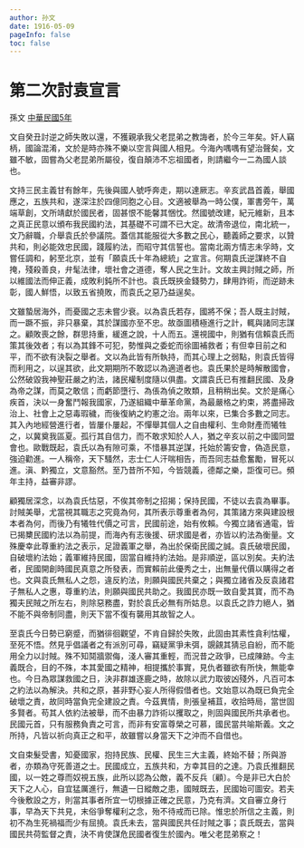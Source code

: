 ```yaml
---
author: 孙文
date: 1916-05-09
pageInfo: false
toc: false
---
```


<div class="heti heti--vertical">

# 第二次討袁宣言

孫文 <a href="#" title="（1916年）5月9日">中華民國5年</a>

文自癸丑討逆之師失敗以還，不獲親承我父老昆弟之教誨者，於今三年矣。奸人竊柄，國論混淆，文於是時亦殊不樂以空言與國人相見。今海內喁喁有望治聲矣，文雖不敏，固嘗為父老昆弟所屬役，復自顛沛不忘祖國者，則請繼今一二為國人談也。

文持三民主義甘有餘年，先後與國人號呼奔走，期以達厥志。辛亥武昌首義，舉國應之，五族共和，遂深注於四億同胞之心目。文適被舉為一時公僕，軍書旁午，萬端草創，文所靖獻於國民者，固甚恨不能馨其悃忱。然國號改建，紀元維新，且本之真正民意以頒布我民國約法，其基礎不可謂不已大定。故清帝退位，南北統一，文乃辭職，介舉袁氏於參議院。蓋信其能服從大多數之民心，聽義師之要求，以贊共和，則必能效忠民國，踐履約法，而昭守其信誓也。當南北兩方情志未孚時，文嘗任調和，躬至北京，並有「願袁氏十年為總統」之宣言。何期袁氏逆謀終不自掩，殘殺善良，弁髦法律，壞社會之道德，奪人民之生計。文故主興討賊之師，所以維國法而伸正義，成敗利鈍所不計也。袁氏既挾金錢勢力，肆用詐術，而逆跡未彰，國人鮮悟，以致五省撓敗，而袁氏之惡乃益逞矣。

文雖蟄居海外，而憂國之志未嘗少衰。以為袁氏若存，國將不保；吾人既主討賊，而一蹶不振，非只暴棄，其於謀國亦至不忠。故亟圖積極進行之計，輒與諸同志謀之。顧敗喪之餘，群思持重，緩進之說，十人而五。還視國中，則猶有信賴袁氏而策其後效者；有以為其鋒不可犯，勢惟與之委蛇而徐圖補救者；有但幸目前之和平，而不欲有決裂之舉者。文以為此皆有所執持，而其心理上之弱點，則袁氏皆得而利用之，以逞其欲，此文期期所不敢認以為適道者也。袁氏果於是時解散國會，公然破毀我神聖莊嚴之約法，諸民權制度隨以俱盡。文謂袁氏已有推翻民國、及身為帝之謀，而莫之敢信；而虧節墮行、為倀為偵之敗類，且稍稍出矣。文於是痛心疾首，決以一身奮鬥報我國家，乃遂組織中華革命黨，為最嚴格之約束，將盡掃政治上、社會上之惡毒瑕穢，而後復納之約憲之治。兩年以來，已集合多數之同志。其入內地經營進行者，皆屢仆屢起，不憚舉其個人之自由權利、生命財產而犧牲之，以冀奠我區夏。孤行其自信力，而不敢求知於人人，猶之辛亥以前之中國同盟會也。歐戰既起，袁氏以為有隙可乘，不惜暴其逆謀，托始於籌安會，偽造民意，強迫勸進。一人稱帝，天下騷然，志士仁人汗喘相告，而吾同志益愈奮勵，冒死以進。滇、黔獨立，文意豁然。至乃昔所不知，今皆競義，德鄰之樂，詎復可已。頻年主持，益審非謬。

顧獨居深念，以為袁氏怙惡，不俟其帝制之招揭；保持民國，不徒以去袁為畢事。討賊美舉，尤當視其職志之究竟為何，其所表示尊重者為何，其策諸方來與建設根本者為何，而後乃有犧牲代價之可言，民國前途，始有攸賴。今獨立諸省通電，皆已揭櫫民國約法以為前提，而海內有志後援、研求國是者，亦皆以約法為衡量。文殊慶幸此尊重約法之表示，足證義軍之舉，為出於保衛民國之誠。袁氏破壞民國，自破壞約法始；義軍維持民國，固當自維持約法始。是非順逆，區以別矣。夫約法者，民國開創時國民真意之所發表，而實賴前此優秀之士，出無量代價以購得之者也。文與袁氏無私人之怨，違反約法，則願與國民共棄之；與獨立諸省及反袁諸君子無私人之惠，尊重約法，則願與國民共助之。我國民亦既一致自愛其寶，而不為獨夫民賊之所左右，則除惡務盡，對於袁氏必無有所姑息。以袁氏之詐力絕人，猶不能不與帝制同盡，則天下當不復有襲用其故智之人。

至袁氏今日勢已窮蹙，而猶徘徊觀望，不肯自歸於失敗，此固由其素性貪利怙權，至死不悟。然見乎倡議者之有派別可尋，竊疑黨爭未弭，覬覦其猜忌自紛，而不能用全力以討賊。殊不知鬩牆禦侮，淺人審其重輕，而況昔之政爭，已成陳跡。今主義既合，目的不殊，本其愛國之精神，相提攜於事實，見仇者雖欲有所快，無能幸也。今日為眾謀救國之日，決非群雄逐鹿之時，故除以武力取彼凶殘外，凡百可本之約法以為解決。共和之原，甚非野心妄人所得假借者也。文始意以為既已負完全破壞之責，故同時當負完全建設之責。今茲異情，則張皇補苴，收拾時局，當世固多賢者。苟其人依約法被舉，而不由暴力詐術以攫取之，則固與國民所共承者也。民國元首，只有服務負責之可言，而非有安富尊榮之可慕，國民當共喻斯義。文之所持，凡皆以祈向真正之和平，故雖嘗以身當天下之沖而不自借也。

文自束髮受書，知憂國家，抱持民族、民權、民生三大主義，終始不替；所與游者，亦類為守死善道之士。民國成立，五族共和，方幸其目的之達。乃袁氏推翻民國，以一姓之尊而奴視五族，此所以認為公敵，義不反兵〔顧〕。今是非已大白於天下之人心，自宜猛厲進行，無遺一日縱敵之患，國賊既去，民國始可圖安。若夫今後敷設之方，則當其事者所宜一切根據正確之民意，乃克有濟。文自審立身行事，早為天下共見，末俗爭奪權利之念，殆不待戒而已除。惟忠於所信之主義，則初不為生死禍福而少有屈撓。袁氏未去，當與國民共任討賊之事；袁氏既去，當與國民共荷監督之責，決不肯使謀危民國者復生於國內。唯父老昆弟察之！

</div>
